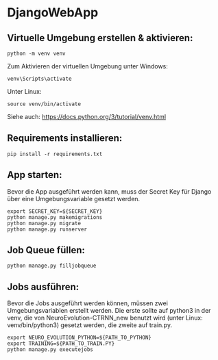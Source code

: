 # DjangoWebApp

## Virtuelle Umgebung erstellen & aktivieren:
```
python -m venv venv
```
Zum Aktivieren der virtuellen Umgebung unter Windows:
```
venv\Scripts\activate
```
Unter Linux:
```
source venv/bin/activate
```

Siehe auch: https://docs.python.org/3/tutorial/venv.html

## Requirements installieren:
```
pip install -r requirements.txt
```

## App starten:
Bevor die App ausgeführt werden kann, muss der Secret Key für Django über eine Umgebungsvariable gesetzt werden.
```
export SECRET_KEY=${SECRET_KEY}
python manage.py makemigrations
python manage.py migrate
python manage.py runserver
```

## Job Queue füllen:
```
python manage.py filljobqueue
```

## Jobs ausführen:
Bevor die Jobs ausgeführt werden können, müssen zwei Umgebungsvariablen erstellt werden. Die erste sollte auf python3 in der venv, die von NeuroEvolution-CTRNN_new benutzt wird (unter Linux: venv/bin/python3) gesetzt werden, die zweite auf train.py.
```
export NEURO_EVOLUTION_PYTHON=${PATH_TO_PYTHON}
export TRAINING=${PATH_TO_TRAIN.PY}
python manage.py executejobs
```
